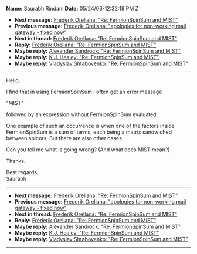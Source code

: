 **Name:** Saurabh Rindani
**Date:** 05/24/06-12:32:18 PM Z

  - **Next message:** [Frederik Orellana: "Re: FermionSpinSum and
    MIST"](0367.html)
  - **Previous message:** [Frederik Orellana: "apologies for non-working
    mail gateway - fixed now"](0365.html)
  - **Next in thread:** [Frederik Orellana: "Re: FermionSpinSum and
    MIST"](0367.html)
  - **Reply:** [Frederik Orellana: "Re: FermionSpinSum and
    MIST"](0367.html)
  - **Maybe reply:** [Alexander Sandrock: "Re: FermionSpinSum and
    MIST"](0753.html)
  - **Maybe reply:** [K.J. Healey: "Re: FermionSpinSum and
    MIST"](0765.html)
  - **Maybe reply:** [Vladyslav Shtabovenko: "Re: FermionSpinSum and
    MIST"](1175.html)

-----

Hello,  

I find that in using FermionSpinSum I often get an error message  

"MIST"  

followed by an expression without FermionSpinSum evaluated.  

One example of such an occurrence is when one of the factors inside
FermionSpinSum is a sum of terms, each being a matrix sandwiched between
spinors. But there are also other cases.  

Can you tell me what is going wrong? (And what does MIST mean?)  

Thanks.  

Best regards,  
Saurabh  

-----

  - **Next message:** [Frederik Orellana: "Re: FermionSpinSum and
    MIST"](0367.html)
  - **Previous message:** [Frederik Orellana: "apologies for non-working
    mail gateway - fixed now"](0365.html)
  - **Next in thread:** [Frederik Orellana: "Re: FermionSpinSum and
    MIST"](0367.html)
  - **Reply:** [Frederik Orellana: "Re: FermionSpinSum and
    MIST"](0367.html)
  - **Maybe reply:** [Alexander Sandrock: "Re: FermionSpinSum and
    MIST"](0753.html)
  - **Maybe reply:** [K.J. Healey: "Re: FermionSpinSum and
    MIST"](0765.html)
  - **Maybe reply:** [Vladyslav Shtabovenko: "Re: FermionSpinSum and
    MIST"](1175.html)

-----

